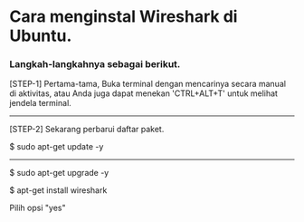# Cara menginstal Wireshark di Ubuntu.
### Langkah-langkahnya sebagai berikut.

<p>[STEP-1] Pertama-tama, Buka terminal dengan mencarinya secara manual di aktivitas, atau Anda juga dapat menekan 'CTRL+ALT+T' untuk melihat jendela terminal.</p><hr>
<p>[STEP-2] Sekarang perbarui daftar paket.</p>
<p>$ sudo apt-get update -y</p><hr>
<p>$ sudo apt-get upgrade -y</p>
<p>$ apt-get install wireshark</p>
<p>Pilih opsi "yes"</p>
